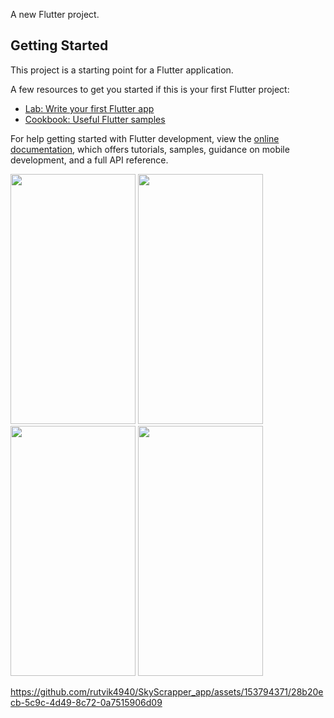 

A new Flutter project.

## Getting Started

This project is a starting point for a Flutter application.

A few resources to get you started if this is your first Flutter project:

- [Lab: Write your first Flutter app](https://docs.flutter.dev/get-started/codelab)
- [Cookbook: Useful Flutter samples](https://docs.flutter.dev/cookbook)

For help getting started with Flutter development, view the
[online documentation](https://docs.flutter.dev/), which offers tutorials,
samples, guidance on mobile development, and a full API reference.
<p>
<img src="https://github.com/rutvik4940/SkyScrapper_app/assets/153794371/9c3af1a2-a95d-4f77-8a0a-9779391b09f6"
 height="400px" width="200px" />
 <img src="https://github.com/rutvik4940/SkyScrapper_app/assets/153794371/9a464dd2-9d59-47b2-a71f-48560358419c"
 height="400px" width="200px" />
 <img src="https://github.com/rutvik4940/SkyScrapper_app/assets/153794371/1deb1b89-d7fe-4ab6-83ec-1a2e57b85f33"
 height="400px" width="200px" />
 <img src="https://github.com/rutvik4940/SkyScrapper_app/assets/153794371/3b836dbe-82ae-411f-8b55-905ea3962372"
 height="400px" width="200px" />



https://github.com/rutvik4940/SkyScrapper_app/assets/153794371/28b20ecb-5c9c-4d49-8c72-0a7515906d09


 
</p>
